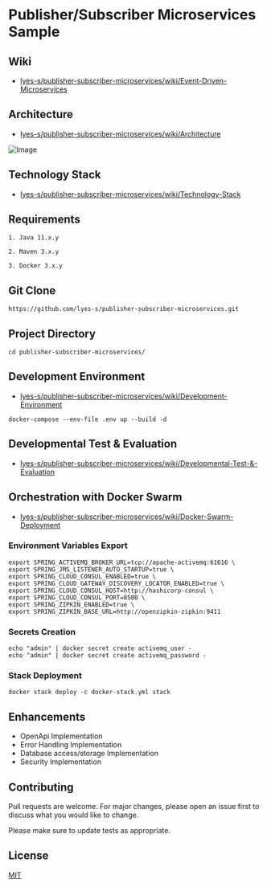 # Publisher/Subscriber Microservices Sample

## Wiki
* [lyes-s/publisher-subscriber-microservices/wiki/Event-Driven-Microservices](https://github.com/lyes-s/publisher-subscriber-microservices/wiki/Event-Driven-Microservices)

## Architecture

* [lyes-s/publisher-subscriber-microservices/wiki/Architecture](https://github.com/lyes-s/publisher-subscriber-microservices/wiki/Architecture)

![Image](https://raw.githubusercontent.com/wiki/lyes-s/publisher-subscriber-microservices/images/PubSub%20Microservices%20Architecture.PNG)

## Technology Stack
* [lyes-s/publisher-subscriber-microservices/wiki/Technology-Stack](https://github.com/lyes-s/publisher-subscriber-microservices/wiki/Technology-Stack)

## Requirements
```
1. Java 11.x.y

2. Maven 3.x.y

3. Docker 3.x.y
```

## Git Clone
```
https://github.com/lyes-s/publisher-subscriber-microservices.git
```

## Project Directory

```
cd publisher-subscriber-microservices/
```

## Development Environment

* [lyes-s/publisher-subscriber-microservices/wiki/Development-Environment](https://github.com/lyes-s/publisher-subscriber-microservices/wiki/Development-Environment)

```
docker-compose --env-file .env up --build -d
```

## Developmental Test & Evaluation
* [lyes-s/publisher-subscriber-microservices/wiki/Developmental-Test-&-Evaluation](https://github.com/lyes-s/publisher-subscriber-microservices/wiki/Developmental-Test-&-Evaluation)


## Orchestration with Docker Swarm

* [lyes-s/publisher-subscriber-microservices/wiki/Docker-Swarm-Deployment](https://github.com/lyes-s/publisher-subscriber-microservices/wiki/Docker-Swarm-Deployment)

### Environment Variables Export
```
export SPRING_ACTIVEMQ_BROKER_URL=tcp://apache-activemq:61616 \
export SPRING_JMS_LISTENER_AUTO_STARTUP=true \
export SPRING_CLOUD_CONSUL_ENABLED=true \
export SPRING_CLOUD_GATEWAY_DISCOVERY_LOCATOR_ENABLED=true \
export SPRING_CLOUD_CONSUL_HOST=http://hashicorp-consul \
export SPRING_CLOUD_CONSUL_PORT=8500 \
export SPRING_ZIPKIN_ENABLED=true \
export SPRING_ZIPKIN_BASE_URL=http://openzipkin-zipkin:9411
```
### Secrets Creation
```
echo "admin" | docker secret create activemq_user -
echo "admin" | docker secret create activemq_password -
```

### Stack Deployment
```
docker stack deploy -c docker-stack.yml stack
```

## Enhancements

* OpenApi Implementation 
* Error Handling Implementation 
* Database access/storage Implementation
* Security Implementation

## Contributing
Pull requests are welcome. For major changes, please open an issue first to discuss what you would like to change.

Please make sure to update tests as appropriate.

## License
[MIT](https://github.com/lyes-s/publisher-subscriber-microservices/blob/master/LICENSE.md)
